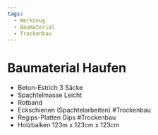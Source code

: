 ```yaml
---
tags:
  - Werkzeug
  - Baumaterial
  - Trockenbau
---
```

# Baumaterial Haufen
- Beton-Estrich 3 Säcke
- Spachtelmasse Leicht
- Rotband
- Eckschienen (Spachtelarbeiten) #Trockenbau
- Regips-Platten Gips #Trockenbau
- Holzbalken 123m x 123cm x 123cm
